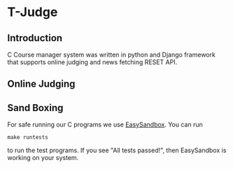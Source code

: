 T-Judge
=========
## Introduction
C Course manager system was written in python and Django framework that supports online judging
and news fetching RESET API. 
## Online Judging
## Sand Boxing
For safe running our C programs we use [EasySandbox](https://github.com/daveho/EasySandbox).
You can run
```
make runtests
```
to run the test programs. If you see "All tests passed!", then EasySandbox is working on your system.
